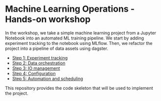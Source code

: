 # Machine Learning Operations - Hands-on workshop

In the workshop, we take a simple machine learning project from a Jupyter Notebook
into an automated ML training pipeline. We start by adding experiment tracking to the
notebook using MLflow. Then, we refactor the project into a pipeline of data assets
using dagster.

* [Step 1: Experiment tracking](step-1-experiment-tracking.md)
* [Step 2: Data orchestration](step-2-orchestration.md)
* [Step 3: IO management](step-3-io-management.md)
* [Step 4: Configuration](step-4-configuration.md)
* [Step 5: Automation and scheduling](step-5-automation.md)

This repository provides the code skeleton that will be used to implement the project.
